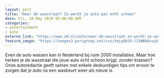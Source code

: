 ```yaml
---
layout: post
title: "Naar de wasstraat? Zo wordt je auto pas echt schoon"
date: Fri, 10 May 2019 03:00:00 GMT
categories: 
- entertainment 
- auto 
externe_link: "https://www.ad.nl/auto/naar-de-wasstraat-zo-wordt-je-auto-pas-echt-schoon~a28974fc/"
feature_image: "https://images3.persgroep.net/rcs/tmjyOblO-l13WBkAvsq3_0OwZDI/diocontent/146598867/_fitwidth/400/?appId=21791a8992982cd8da851550a453bd7f&quality=0.7"
---
```


Even de auto wassen kan in Nederland bij ruim 2000 installaties. Maar hoe herken je de wasstraat die jouw auto écht schoon krijgt, zonder krassen? Onze autoredactie geeft samen met enkele deskundigen tips om ervoor te zorgen dat je auto na een wasbeurt weer als nieuw is.
